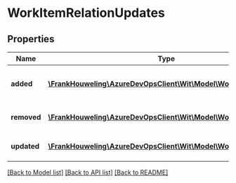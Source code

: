# WorkItemRelationUpdates

## Properties
Name | Type | Description | Notes
------------ | ------------- | ------------- | -------------
**added** | [**\FrankHouweling\AzureDevOpsClient\Wit\Model\WorkItemRelation[]**](WorkItemRelation.md) | List of newly added relations. | [optional] 
**removed** | [**\FrankHouweling\AzureDevOpsClient\Wit\Model\WorkItemRelation[]**](WorkItemRelation.md) | List of removed relations. | [optional] 
**updated** | [**\FrankHouweling\AzureDevOpsClient\Wit\Model\WorkItemRelation[]**](WorkItemRelation.md) | List of updated relations. | [optional] 

[[Back to Model list]](../README.md#documentation-for-models) [[Back to API list]](../README.md#documentation-for-api-endpoints) [[Back to README]](../README.md)


